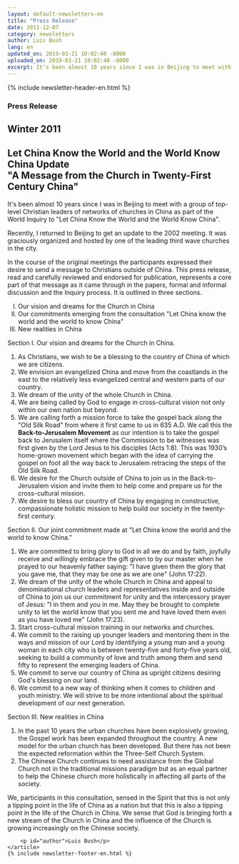 ```yaml
---
layout: default-newsletters-en
title: "Press Release"
date: 2011-12-07
category: newsletters
author: Luis Bush
lang: en
updated_on: 2019-03-21 10:02:40 -8000
uploaded_on: 2019-03-21 10:02:40 -8000
excerpt: It's been almost 10 years since I was in Beijing to meet with a group of top-level Christian leaders of networks of churches in China as part of the World Inquiry to "Let China Know the World and the World Know China". Recently, I returned to Beijing to get an update to the 2002 meeting. It was graciously organized and hosted by one of the leading third wave churches in the city. In the course of the original meetings the participants expressed their desire to send a message to Christians outside of China. This press release, read and carefully reviewed and endorsed for publication, represents a core part of that message as it came through in the papers, formal and informal discussion and the Inquiry process. It is outlined in three sections.
---
```

<article data-publication-date="{{page.date}}" data-uploaded_on="{{page.uploaded_on}}" data-updated-on="{{page.updated_on}}" data-category="{{page.category}}">
<div id="newsletter">
{% include newsletter-header-en.html %}
	<article>
	    <h1>Press Release</h1>
		<h2 id="article-date"><time datetime="2011-12-15">Winter 2011</time></h2>
		<h2 id="subheading">Let China Know the World and the World Know China Update<br>"A Message from the Church in Twenty-First Century China"</h2>
		<p id="first-paragraph">It's been almost 10 years since I was in Beijing to meet with a group of top-level Christian leaders of networks of churches in China as part of the World Inquiry to "Let China Know the World and the World Know China".</p>
		<p>Recently, I returned to Beijing to get an update to the 2002 meeting. It was graciously organized and hosted by one of the leading third wave churches in the city.</p>
		<p>In the course of the original meetings the participants expressed their desire to send a message to Christians outside of China. This press release, read and carefully reviewed and endorsed for publication, represents a core part of that message as it came through in the papers, formal and informal discussion and the Inquiry process. It is outlined in three sections.</p>
		<ol type="I">
			<li> Our vision and dreams for the Church in China</li>
			<li>Our commitments emerging from the consultation "Let China know the world and  the world to know China"</li>
			<li>New realities in China</li>
		</ol>
		<p>Section I. Our vision and dreams for the Church in China.</p>
		<ol>
			<li>As Christians, we wish to be a blessing to the country of China of which we are citizens.</li>
			<li>We envision an evangelized China and move from the coastlands in the east to the relatively less evangelized central and western parts of our country.</li>
			<li>We dream of the unity of the whole Church in China.</li>
			<li>We are being called by God to engage in cross-cultural vision not only within our own nation but beyond.</li>
			<li>We are calling forth a mission force to take the gospel back along the "Old Silk Road" from where it first came to us in 635 A.D. We call this the <strong>Back-to-Jerusalem Movement</strong> as our intention is to take the gospel back to Jerusalem itself where the Commission to be witnesses was first given by the Lord Jesus to his disciples (Acts 1:8). This was 1930’s home-grown movement which began with the idea of carrying the gospel on foot all the way back to Jerusalem retracing the steps of the Old Silk Road.</li>
			<li>We desire for the Church outside of China to join us in the Back-to-Jerusalem vision and invite them to help come and prepare us for the cross-cultural mission.</li>
			<li>We desire to bless our country of China by engaging in constructive, compassionate holistic mission to help build our society in the twenty-first century.</li>
		</ol>
		<p>Section II. Our joint commitment made at "Let China know the world and the world to know China."</p>
		<ol>
			<li>We are committed to bring glory to God in all we do and by faith, joyfully receive and willingly embrace the gift given to by our master when he prayed to our heavenly father saying: "I have given them the glory that you gave me, that they may be one as we are one" (John 17:22).</li>
			<li>We dream of the unity of the whole Church in China and appeal to denominational church leaders and representatives inside and outside of China to join us our commitment for unity and the intercessory prayer of Jesus: "I in them and you in me. May they be brought to complete unity to let the world know that you sent me and have loved them even as you have loved me" (John 17:23).﻿</li>
			<li>Start cross-cultural mission training in our networks and churches.</li>
			<li>We commit to the raising up younger leaders and mentoring them in the ways and mission of our Lord by identifying a young man and a young woman in each city who is between twenty-five and forty-five years old, seeking to build a community of love and truth among them and send fifty to represent the emerging leaders of China.</li>
			<li>We commit to serve our country of China as upright citizens desiring God's blessing on our land.</li>
			<li>We commit to a new way of thinking when it comes to children and youth ministry. We will strive to be more intentional about the spiritual development of our next generation.</li>
		</ol>			
		<p>Section III. New realities in China</p>
		<ol>
			<li>In the past 10 years the urban churches have been explosively growing,  the Gospel work has been expanded throughout the country. A new model for the urban church has been developed. But there has not been the expected reformation within the Three-Self Church System.</li>
			<li>The Chinese Church continues to need assistance from the Global Church not in the traditional missions paradigm but as an equal partner to help the Chinese church more holistically in affecting all parts of the society.</li>
		</ol>
		<p>We, participants in this consultation, sensed in the Spirit that this is not only a tipping point in the life of China as a nation but that this is also a tipping point in the life of the Church in China. We sense that God is bringing forth a new stream of the Church in China and the influence of the Church is growing increasingly on the Chinese society.</p>

		<p id="author">Luis Bush</p>
	</article>
	{% include newsletter-footer-en.html %}
</div>
</article>
